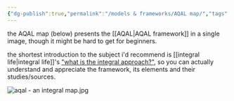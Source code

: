 ```yaml
---
{"dg-publish":true,"permalink":"/models & frameworks/AQAL map/","tags":["framework","map"],"created":"2022-04-07T14:08:22.352-03:00","updated":"2024-03-26T17:34:53.714-03:00"}
---
```


the AQAL map (below) presents the [[AQAL\|AQAL framework]] in a single image, though it might be hard to get for beginners.

the shortest introduction to the subject i'd recommend is [[integral life\|integral life]]'s ["what is the integral approach?"](https://integrallife.com/what-is-integral-approach/), so you can actually understand and appreciate the framework, its elements and their studies/sources.

![aqal - an integral map.jpg](/img/user/images/maps/aqal%20-%20an%20integral%20map.jpg)